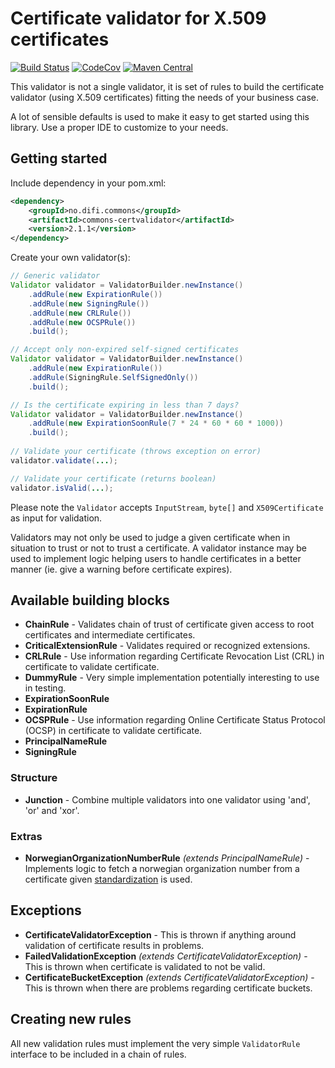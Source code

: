 # Certificate validator for X.509 certificates

[![Build Status](https://travis-ci.org/difi/certvalidator.svg?branch=master)](https://travis-ci.org/difi/certvalidator)
[![CodeCov](https://codecov.io/gh/difi/certvalidator/branch/master/graph/badge.svg)](https://codecov.io/gh/difi/certvalidator)
[![Maven Central](https://img.shields.io/maven-central/v/no.difi.commons/commons-certvalidator.svg)](http://search.maven.org/#search%7Cga%7C1%7Cg%3A%22no.difi.commons%22%20AND%20a%3A%22commons-certvalidator%22)

This validator is not a single validator, it is set of rules to build the certificate validator (using X.509 certificates) fitting the needs of your business case.

A lot of sensible defaults is used to make it easy to get started using this library. Use a proper IDE to customize to your needs.


## Getting started

Include dependency in your pom.xml:

```xml
<dependency>
    <groupId>no.difi.commons</groupId>
    <artifactId>commons-certvalidator</artifactId>
    <version>2.1.1</version>
</dependency>
```

Create your own validator(s):

```java
// Generic validator
Validator validator = ValidatorBuilder.newInstance()
    .addRule(new ExpirationRule())
    .addRule(new SigningRule())
    .addRule(new CRLRule())
    .addRule(new OCSPRule())
    .build();

// Accept only non-expired self-signed certificates
Validator validator = ValidatorBuilder.newInstance()
    .addRule(new ExpirationRule())
    .addRule(SigningRule.SelfSignedOnly())
    .build();

// Is the certificate expiring in less than 7 days?
Validator validator = ValidatorBuilder.newInstance()
    .addRule(new ExpirationSoonRule(7 * 24 * 60 * 60 * 1000))
    .build();
    
// Validate your certificate (throws exception on error)
validator.validate(...);

// Validate your certificate (returns boolean)
validator.isValid(...);
```

Please note the ```Validator``` accepts ```InputStream```, ```byte[]``` and ```X509Certificate``` as input for validation.

Validators may not only be used to judge a given certificate when in situation to trust or not to trust a certificate. A validator instance may be used to implement logic helping users to handle certificates in a better manner (ie. give a warning before certificate expires). 


## Available building blocks

* **ChainRule** - Validates chain of trust of certificate given access to root certificates and intermediate certificates.
* **CriticalExtensionRule** - Validates required or recognized extensions.
* **CRLRule** - Use information regarding Certificate Revocation List (CRL) in certificate to validate certificate.
* **DummyRule** - Very simple implementation potentially interesting to use in testing.
* **ExpirationSoonRule**
* **ExpirationRule**
* **OCSPRule** - Use information regarding Online Certificate Status Protocol (OCSP) in certificate to validate certificate.
* **PrincipalNameRule**
* **SigningRule**


### Structure

* **Junction** - Combine multiple validators into one validator using 'and', 'or' and 'xor'.


### Extras

* **NorwegianOrganizationNumberRule** *(extends PrincipalNameRule)* - Implements logic to fetch a norwegian organization number from a certificate given [standardization](http://www.regjeringen.no/upload/FAD/Vedlegg/IKT-politikk/SEID_Leveranse_1_-_v1.02.pdf) is used.


## Exceptions

* **CertificateValidatorException** - This is thrown if anything around validation of certificate results in problems.
* **FailedValidationException** *(extends CertificateValidatorException)* - This is thrown when certificate is validated to not be valid.
* **CertificateBucketException** *(extends CertificateValidatorException)* - This is thrown when there are problems regarding certificate buckets.


## Creating new rules

All new validation rules must implement the very simple ```ValidatorRule``` interface to be included in a chain of rules.

